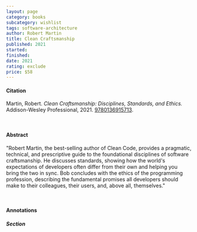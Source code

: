 ```yaml
---
layout: page
category: books
subcategory: wishlist
tags: software-architecture
author: Robert Martin
title: Clean Craftsmanship
published: 2021
started:
finished:
date: 2021
rating: exclude
price: $58
---
```


#### Citation

Martin, Robert. *Clean Craftsmanship: Disciplines, Standards, and Ethics.* Addison-Wesley Professional, 2021. [9780136915713](https://www.amazon.ca/dp/013691571X).

<br>

#### Abstract

"Robert Martin, the best-selling author of Clean Code, provides a pragmatic, technical, and prescriptive guide to the foundational disciplines of software craftsmanship. He discusses standards, showing how the world's expectations of developers often differ from their own and helping you bring the two in sync. Bob concludes with the ethics of the programming profession, describing the fundamental promises all developers should make to their colleagues, their users, and, above all, themselves."

<br>

#### Annotations

##### Section
